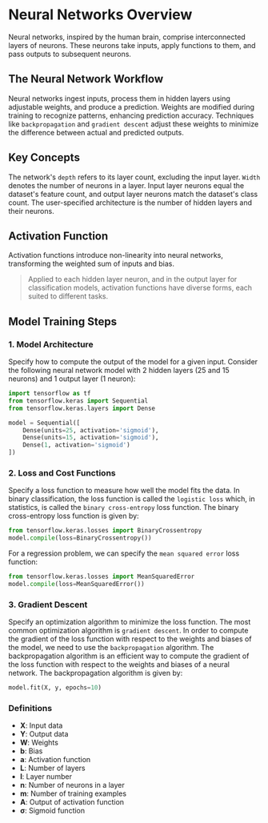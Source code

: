 # Neural Networks Overview
Neural networks, inspired by the human brain, comprise interconnected layers of neurons. These neurons take inputs, apply functions to them, and pass outputs to subsequent neurons.

## The Neural Network Workflow
Neural networks ingest inputs, process them in hidden layers using adjustable weights, and produce a prediction. Weights are modified during training to recognize patterns, enhancing prediction accuracy. Techniques like `backpropagation` and `gradient descent` adjust these weights to minimize the difference between actual and predicted outputs.

## Key Concepts
The network's `depth` refers to its layer count, excluding the input layer. `Width` denotes the number of neurons in a layer. Input layer neurons equal the dataset's feature count, and output layer neurons match the dataset's class count. The user-specified architecture is the number of hidden layers and their neurons.

## Activation Function
Activation functions introduce non-linearity into neural networks, transforming the weighted sum of inputs and bias. 

> Applied to each hidden layer neuron, and in the output layer for classification models, activation functions have diverse forms, each suited to different tasks.

## Model Training Steps

### 1. Model Architecture
Specify how to compute the output of the model for a given input. Consider the following neural network model with 2 hidden layers (25 and 15 neurons) and 1 output layer (1 neuron):

```python
import tensorflow as tf
from tensorflow.keras import Sequential
from tensorflow.keras.layers import Dense

model = Sequential([
    Dense(units=25, activation='sigmoid'),
    Dense(units=15, activation='sigmoid'),
    Dense(1, activation='sigmoid')
])
```

### 2. Loss and Cost Functions
Specify a loss function to measure how well the model fits the data. In binary classification, the loss function is called the `logistic loss` which, in statistics, is called the `binary cross-entropy` loss function. The binary cross-entropy loss function is given by:

```python
from tensorflow.keras.losses import BinaryCrossentropy
model.compile(loss=BinaryCrossentropy())
```

For a regression problem, we can specify the `mean squared error` loss function:

```python
from tensorflow.keras.losses import MeanSquaredError
model.compile(loss=MeanSquaredError())
```

### 3. Gradient Descent
Specify an optimization algorithm to minimize the loss function. The most common optimization algorithm is `gradient descent`. In order to compute the gradient of the loss function with respect to the weights and biases of the model, we need to use the `backpropagation` algorithm. The backpropagation algorithm is an efficient way to compute the gradient of the loss function with respect to the weights and biases of a neural network. The backpropagation algorithm is given by:

```python
model.fit(X, y, epochs=10)
```

### Definitions
- **X**: Input data
- **Y**: Output data
- **W**: Weights
- **b**: Bias
- **a**: Activation function
- **L**: Number of layers
- **l**: Layer number
- **n**: Number of neurons in a layer
- **m**: Number of training examples
- **A**: Output of activation function
- **σ**: Sigmoid function